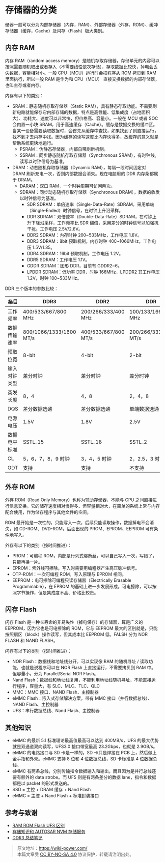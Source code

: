 # 存储器的分类

储器一般可以分为内部存储器（内存，RAM）、外部存储器（外存，ROM）、缓冲存储器（缓存，Cache）及闪存（Flash）极大类别。

## 内存 RAM

内存 RAM（random access memory）是随机存取存储器，存储单元的内容可以按照需要随机取出或者存入（不需要线性依次存储），存取数据比较快，掉电会丢失数据，容量相对小。一般 CPU（MCU）运行时会把程序从 ROM 拷贝到 RAM 里面执行，所以一般 RAM 是作为和 CPU（MCU） 直接交换数据的内部存储器，也叫主存或者内存。

内存有以下的类别：

- SRAM：静态随机存取存储器（Static RAM），具有静态存取功能。不需要刷新电路就能保存它内部存储的数据，特点是高性能、低集成度（占地面积大）、功耗大、速度可以非常快，但价格高、容量小。一般在 MCU 或者 SOC 会内置一小块 SRAM，用于高速缓存（Cache）。缓存是数据交换的缓冲区。当某一设备需要读取数据时，会首先从缓存中查找，如果找到了则直接运行，找不到才去内存中找。因为缓存的读写速度比内存快得多，故缓存的意义就是帮助系统更快地运行。
  - PSRAM：伪静态存储器，内部自带刷新机制。
  - SSRAM：同步静态随机存取存储器（Synchronous SRAM），有时钟线，读写以时钟信号为基准。
- DRAM：动态随机存取存储器（Dynamic RAM），每隔一段时间固定对 DRAM 刷新充电一次，否则内部数据会消失。现在电脑用的 DDR 内存条都属于 DRAM。
  - DARAM：双口 RAM，一个时钟周期可访问两次。
  - SDRAM：同步动态随机存取存储器（Synchronous DRAM），数据的收发以时钟信号为基准。
    - SDR SDRAM：单倍速率（Single-Data-Rate）SDRAM，采用单端（Single-Ended）时钟信号，在时钟上升沿采样。
    - DDR SDRAM：双倍速率（Double-Data-Rate）SDRAM，在时钟上升下降沿采样，工作频率比 SDR 翻倍，采用差分的时钟信号以加强抗干扰。工作电压 2.5V/2.6V。
    - DDR2 SDRAM：内存时钟 200~533MHz，工作电压 1.8V。
    - DDR3 SDRAM：8bit 预取机制，内存时钟 400~1066MHz，工作电压 1.5V/1.35。
    - DDR4 SDRAM：16bit 预取机制，工作电压 1.2V。
    - DDR5 SDRAM：工作电压 1.1V。
    - GDDR SDRAM：图形 DDR，目前有 GDDR2~6。
    - LPDDR SDRAM：低功率 DDR，时钟 166MHz，LPDDR2 其工作电压 1.2V，时钟 100~533MHz。

DDR 三个版本的参数比较：

| 条目         | DDR3                    | DDR2                 | DDR                  |
| ------------ | ----------------------- | -------------------- | -------------------- |
| 工作频率     | 400/533/667/800 MHz     | 200/266/333/400 MHz  | 100/133/166/200 MHz  |
| 数据传输速率 | 800/1066/1333/1600 MT/s | 400/533/667/800 MT/s | 200/266/333/400 MT/s |
| 预取位宽     | 8-bit                   | 4-bit                | 2-bit                |
| 输入时钟类型 | 差分时钟                | 差分时钟             | 差分时钟             |
| 突发长度     | 8，4                    | 4，8                 | 2，4，8              |
| DQS          | 差分数据选通            | 差分数据选通         | 单端数据选通         |
| 电源电压     | 1.5V                    | 1.8V                 | 2.5V                 |
| 数据电平标准 | SSTL_15                 | SSTL_18              | SSTL_2               |
| CL           | 5，6，7，8，9 时钟      | 3，4，5 时钟         | 2，2.5，3 时钟       |
| ODT          | 支持                    | 支持                 | 不支持               |

## 外存 ROM

外存 ROM（Read Only Memory）也称为辅助存储器，不能与 CPU 之间直接进行信息交换。它的储存速度相对慢得多、但容量相对大，在简单的系统上常与内存配合使用，作为储存程序与其他文件的空间。

ROM 最开始是一次性的，只能写入一次，后续只能读取操作，数据掉电不会消失，如 CD-ROM、DVD-ROM，后面出现的 PROM、EPROM、EEPROM 可有条件地写入。

外存有以下的类别（按时间推进）：

- PROM：可编程 ROM，内部是行列式熔断丝，可以自己写入一次，写错了，只能再换一片。
- EPROM：紫外线可擦除，写入时需要用编程器产生高压脉冲信号。
- OTP-ROM：一次可编程 ROM，写入原理与 EPROM 相同。
- EEPROM：电可擦除可编程只读存储器（Electrically Erasable Programmable），在 EPROM 的基础上进一步发展形成，可电擦除，可以按照字节操作，但是集成度不高、价格比较贵。

## 闪存 Flash

闪存 Flash 是一种长寿命的非易失性（掉电保存）的存储器，算是广义的 EEPROM，因为它也是可电擦除的 ROM，它与 EEPROM 最大的区别就是，只能按照扇区（block）操作读写，但其成本比 EEPROM 低。FALSH 分为 NOR FLASH 和 NAND FLASH。

闪存有以下的类别（按时间推进）：

- NOR Flash：数据线和地址线分开，可以实现像 RAM 的随机寻址 / 读取功能，也就是说程序可以在 NOR Flash 上直接运行，不需要拷贝到 RAM 中。但容量小，分为 Parallel/Serial NOR Flash。
- Nand Flash：数据线和地址线复用，不能利用地址线随机寻址，不能直接运行程序，容量大，有 SLC、MLC、TLC、QLC
- MMC：MMC 接口、NAND Flash、主控制器
- eMMC Flash：嵌入式存储解决方案，带有 MMC 接口（并行数据总线）、NAND Flash、主控制器
- UFS：串行数据总线、Nand Flash、主控制器

## 其他知识

- eMMC 的最新 5.1 标准理论最高值最高可以达到 400MB/s，UFS 的最大优势就是双通道双向读写，UFS3.0 接口带宽最高 23.2Gbps，也就是 2.9GB/s。
- eMMC 的电路接口与 SD 卡是一样的，SD 卡只是焊接在 PCB 上，然后做上金手指和外壳。eMMC 支持 8 位和 4 位数据总线，SD 卡标准是 4 位数据总线。
- eMMC 有两条总线，分别传输指令数据输入和输出，而且因为是并行总线还要有额外的 data strobe。而 UFS 则是有两条差分的数据 lane，指令和数据都是以 packet 的形式发送的。
- SSD = 主控 + DRAM 缓存 + Nand Flash
- eMMC = 主控 + Nand Flash + 标准封装接口

## 参考与致谢

- [RAM ROM Flash UFS 区别](https://blog.infonet.io/2021/04/04/RAM-ROM-Flash-%E5%8C%BA%E5%88%AB/)
- [存储知识和 AUTOSAR NVM 存储服务](https://mp.weixin.qq.com/s/hOew2ym8SSbse5RrZ5ehcw)
- [DDR3 总结笔记](https://mp.weixin.qq.com/s?__biz=Mzg5NDYyMzg3NQ==&mid=2247484794&idx=1&sn=b9f8acc771de990dcd941795330894d8&chksm=c01d8c96f76a0580216939860c46bf5edd289f14a306a92b60888f785e7146b7f71846eb9f46&token=203917856&lang=zh_CN#rd)

> 原文地址：<https://wiki-power.com/>  
> 本篇文章受 [CC BY-NC-SA 4.0](https://creativecommons.org/licenses/by/4.0/deed.zh) 协议保护，转载请注明出处。
